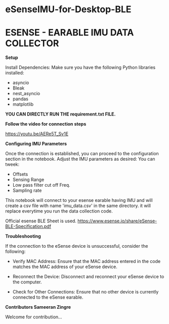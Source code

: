 # eSenseIMU-for-Desktop-BLE

# **ESENSE - EARABLE IMU DATA COLLECTOR**

**Setup**


Install Dependencies: Make sure you have the following Python libraries installed:
 - asyncio
 - Bleak
 - nest_asyncio
 - pandas
 - matplotlib


**YOU CAN DIRECTLY RUN THE requirement.txt FILE.**


**Follow the video for connection steps**


https://youtu.be/AERe5T_Sv1E


**Configuring IMU Parameters**

Once the connection is established, you can proceed to the configuration section in the notebook. Adjust the IMU parameters as desired:
You can tweek:
 - Offsets
 - Sensing Range
 - Low pass filter cut off Freq.
 - Sampling rate


This notebook will connect to your esense earable having IMU and will create a csv file with name 'imu_data.csv' in the same directory. it will replace everytime you run the data collection code.

Official esense BLE Sheet is used. 
https://www.esense.io/share/eSense-BLE-Specification.pdf


**Troubleshooting**


If the connection to the eSense device is unsuccessful, consider the following:

- Verify MAC Address: Ensure that the MAC address entered in the code matches the MAC address of your eSense device.

 - Reconnect the Device: Disconnect and reconnect your eSense device to the computer.

 - Check for Other Connections: Ensure that no other device is currently connected to the eSense earable.

**Contributors
Sameeran Zingre**

Welcome for contribution...


